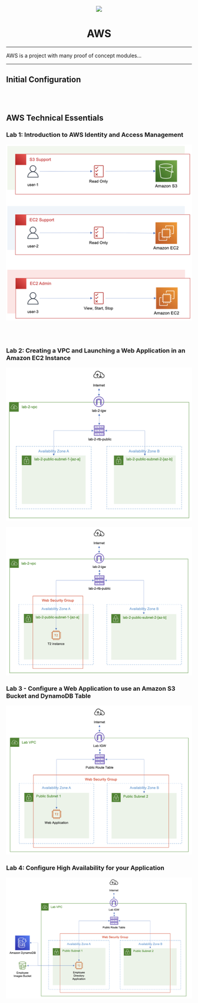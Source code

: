 <p align="center"><img width="600" src="https://www.logo.wine/a/logo/Amazon_Web_Services/Amazon_Web_Services-Logo.wine.svg"/></p>
<h1 align="center">AWS</h1>

****

AWS is a project with many proof of concept modules...

****

## Initial Configuration

```shell



```

## AWS Technical Essentials

### Lab 1: Introduction to AWS Identity and Access Management

![Image](modules/docs/aws_technical_essentials_lab_1_introduction_to_aws_identity_and_access_management.png?raw=true)

```shell



```

### Lab 2: Creating a VPC and Launching a Web Application in an Amazon EC2 Instance

![Image](modules/docs/aws_technical_essentials_lab_2_creating_a_vpc_and_launching_a_web_application_in_an_amazon_ec2_instance.png?raw=true)

![Image](modules/docs/aws_technical_essentials_lab_2_creating_a_vpc_and_launching_a_web_application_in_an_amazon_ec2_instance_2.png?raw=true)

### Lab 3 - Configure a Web Application to use an Amazon S3 Bucket and DynamoDB Table

![Image](modules/docs/aws_technical_essentials_lab_3_configure_a_web_application_to_use_an_amazon_s3_bucket_and_dynamodb_table.png?raw=true)

### Lab 4: Configure High Availability for your Application

![Image](modules/docs/aws_technical_essentials_lab_4_configure_high_availability_for_your_application.png?raw=true)
